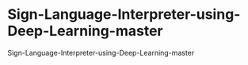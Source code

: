 # Sign-Language-Interpreter-using-Deep-Learning-master
Sign-Language-Interpreter-using-Deep-Learning-master
